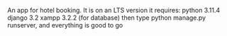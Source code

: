 An app for hotel booking.
It is on an LTS version
it requires:
python 3.11.4
django 3.2
xampp 3.2.2 (for database)
then type python manage.py runserver, and everything is good to go
